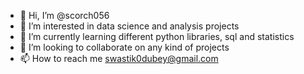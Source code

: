- 👋 Hi, I’m @scorch056
- 👀 I’m interested in data science and analysis projects
- 🌱 I’m currently learning different python libraries, sql and statistics
- 💞️ I’m looking to collaborate on any kind of projects
- 📫 How to reach me swastik0dubey@gmail.com

<!---
scorch056/scorch056 is a ✨ special ✨ repository because its `README.md` (this file) appears on your GitHub profile.
You can click the Preview link to take a look at your changes.
--->
